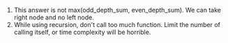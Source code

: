 1. This answer is not max(odd_depth_sum, even_depth_sum). We can take right node and no left node.
2. While using recursion, don't call too much function. Limit the number of calling itself, or time complexity will be horrible.